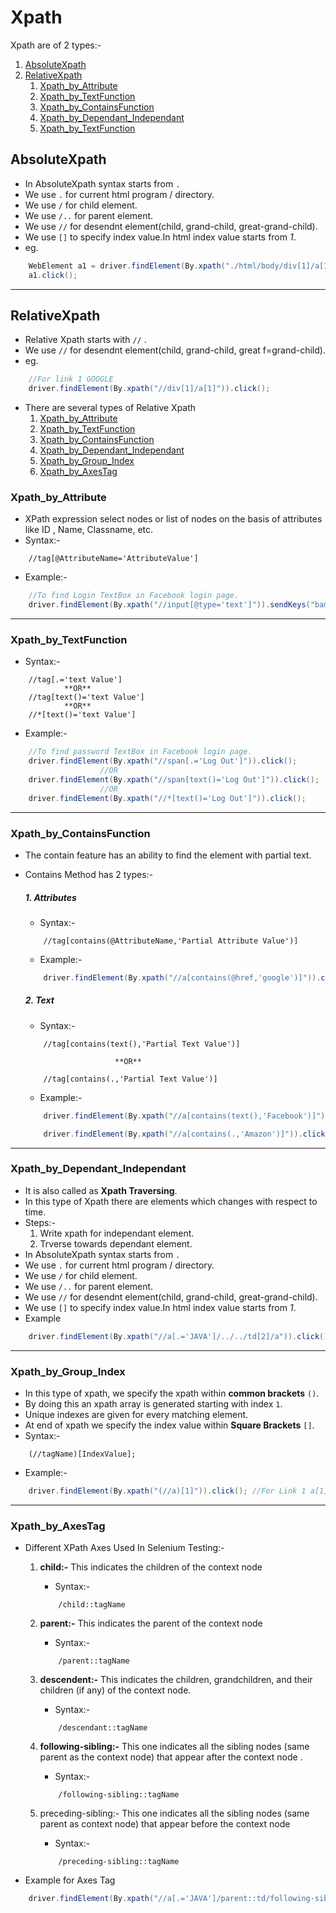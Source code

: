 # Xpath
Xpath are of 2 types:-
1.  [AbsoluteXpath](#AbsoluteXpath)
2.  [RelativeXpath](#RelativeXpath)
    1.  [Xpath_by_Attribute](#Xpath_by_Attribute)
    2.  [Xpath_by_TextFunction](#Xpath_by_TextFunction)
    2.  [Xpath_by_ContainsFunction](#Xpath_by_ContainsFunction)
    2.  [Xpath_by_Dependant_Independant](#Xpath_by_Dependant_Independant)
    2.  [Xpath_by_TextFunction](#Xpath_by_TextFunction)


## AbsoluteXpath
- In AbsoluteXpath syntax starts from `.`
- We use `.` for current html program / directory.
- We use `/` for child element.
- We use `/..` for parent element.
- We use `//` for desendnt element(child, grand-child, great-grand-child).
- We use `[]` to specify index value.In html index value starts from *1*.
- eg. 
```java
	WebElement a1 = driver.findElement(By.xpath("./html/body/div[1]/a[1]"));
	a1.click();
```
*********************************************************************

## RelativeXpath
- Relative Xpath starts with `//` .
- We use `//` for desendnt element(child, grand-child, great f=grand-child).
- eg. 
```java
    //For link 1 GOOGLE
	driver.findElement(By.xpath("//div[1]/a[1]")).click();
```
- There are several types of Relative Xpath
    1.  [Xpath_by_Attribute](#Xpath_by_Attribute)
    2.  [Xpath_by_TextFunction](#Xpath_by_TextFunction)
    3.  [Xpath_by_ContainsFunction](#Xpath_by_ContainsFunction)
    4.  [Xpath_by_Dependant_Independant](#Xpath_by_Dependant_Independant)
    5.  [Xpath_by_Group_Index](#Xpath_by_Group_Index)
    6.  [Xpath_by_AxesTag](#Xpath_by_AxesTag)


### Xpath_by_Attribute
- XPath expression select nodes or list of nodes on the basis of attributes like ID , Name, Classname, etc.
- Syntax:-
```
    //tag[@AttributeName='AttributeValue']
```
- Example:-
```java
    //To find Login TextBox in Facebook login page.
	driver.findElement(By.xpath("//input[@type='text']")).sendKeys("bamlutuyde@vusra.com");
```
**************************************************************************

### Xpath_by_TextFunction
- Syntax:-
```
    //tag[.='text Value']
            **OR**
    //tag[text()='text Value']
            **OR**
    //*[text()='text Value']
```
- Example:-
```java
    //To find password TextBox in Facebook login page.
	driver.findElement(By.xpath("//span[.='Log Out']")).click();
                    //OR
	driver.findElement(By.xpath("//span[text()='Log Out']")).click();
                    //OR
	driver.findElement(By.xpath("//*[text()='Log Out']")).click();
```
**************************************************************************

### Xpath_by_ContainsFunction
- The contain feature has an ability to find the element with partial text.
- Contains Method has 2 types:-
    ##### 1. Attributes
    - Syntax:-
    ```
        //tag[contains(@AttributeName,'Partial Attribute Value')]
    ```
    - Example:-
    ```java
    	driver.findElement(By.xpath("//a[contains(@href,'google')]")).click();
    ```

    ##### 2. Text
    - Syntax:-
    ```
        //tag[contains(text(),'Partial Text Value')]

                        **OR**

        //tag[contains(.,'Partial Text Value')]
    ```
    - Example:-
    ```java
        driver.findElement(By.xpath("//a[contains(text(),'Facebook')]")).click();

        driver.findElement(By.xpath("//a[contains(.,'Amazon')]")).click();
    ```
*****************************************************

### Xpath_by_Dependant_Independant
- It is also called as **Xpath Traversing**.
- In this type of Xpath there are elements which changes with respect to time.
- Steps:-
    1. Write xpath for independant element.
    2. Trverse towards dependant element.
- In AbsoluteXpath syntax starts from `.`
- We use `.` for current html program / directory.
- We use `/` for child element.
- We use `/..` for parent element.
- We use `//` for desendnt element(child, grand-child, great-grand-child).
- We use `[]` to specify index value.In html index value starts from *1*.
- Example
```java
    driver.findElement(By.xpath("//a[.='JAVA']/../../td[2]/a")).click();
```
************************************************

### Xpath_by_Group_Index
- In this type of xpath, we specify the xpath within **common brackets** `()`.
- By doing this an xpath array is generated starting with index `1`.
- Unique indexes are given for every matching element.
- At end of xpath we specify the index value within **Square Brackets** `[]`.
- Syntax:-
```
    (//tagName)[IndexValue];
```
- Example:-
```java
    driver.findElement(By.xpath("(//a)[1]")).click(); //For Link 1 a[1] Google
```

******************************************************
### Xpath_by_AxesTag
- Different XPath Axes Used In Selenium Testing:-
    1. **child:-** This indicates the children of the context node
        - Syntax:-
        ```
            /child::tagName
        ```

    2. **parent:-** This indicates the parent of the context node
        - Syntax:-
        ```
            /parent::tagName
        ```

    3. **descendent:-** This indicates the children, grandchildren, and their children (if any) of the context node.
        - Syntax:-
        ```
            /descendant::tagName
        ```

    4. **following-sibling:-** This one indicates all the sibling nodes (same parent as the context node) that appear after the context node .
        - Syntax:-
        ```
            /following-sibling::tagName
        ```

    5. preceding-sibling:- This one indicates all the sibling nodes (same parent as context node) that appear before the context node
        - Syntax:-
        ```
            /preceding-sibling::tagName
        ```
- Example for Axes Tag
```java
    driver.findElement(By.xpath("//a[.='JAVA']/parent::td/following-sibling::td/child::a")).click();
```